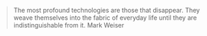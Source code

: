 > The most profound technologies are those that disappear. 
> They weave themselves into the fabric of everyday life until they are indistinguishable from it.
Mark Weiser
